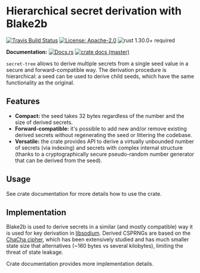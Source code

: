 # Hierarchical secret derivation with Blake2b

[![Travis Build Status](https://img.shields.io/travis/com/slowli/secret-tree/master.svg?label=Linux%20Build)](https://travis-ci.com/slowli/secret-tree) 
[![License: Apache-2.0](https://img.shields.io/github/license/slowli/secret-tree.svg)](https://github.com/slowli/secret-tree/blob/master/LICENSE)
![rust 1.30.0+ required](https://img.shields.io/badge/rust-1.30.0+-blue.svg)

**Documentation:** [![Docs.rs](https://docs.rs/secret-tree/badge.svg)](https://docs.rs/secret-tree/)
[![crate docs (master)](https://img.shields.io/badge/master-yellow.svg?label=docs)](https://slowli.github.io/secret-tree/secret_tree/) 

`secret-tree` allows to derive multiple secrets from a single seed value in a secure and forward-compatible way.
The derivation procedure is hierarchical: a seed can be used to derive child seeds, which have the same functionality
as the original.

## Features

- **Compact:** the seed takes 32 bytes regardless of the number and the size of derived secrets.
- **Forward-compatible:** it's possible to add new and/or remove existing derived secrets without regenerating the seed
  or littering the codebase.
- **Versatile:** the crate provides API to derive a virtually unbounded number of secrets (via indexing) and
  secrets with complex internal structure (thanks to a cryptographically secure pseudo-random number generator
  that can be derived from the seed).

## Usage

See crate documentation for more details how to use the crate.

## Implementation

Blake2b is used to derive secrets in a similar (and mostly compatible) way it is used for key derivation
in [libsodium]. Derived CSPRNGs are based on the [ChaCha cipher], which has been extensively studied and has
much smaller state size that alternatives (~160 bytes vs several kilobytes), limiting the threat of state leakage.

Crate documentation provides more implementation details.

[libsodium]: https://download.libsodium.org/doc/key_derivation
[ChaCha cipher]: https://tools.ietf.org/html/rfc7539

